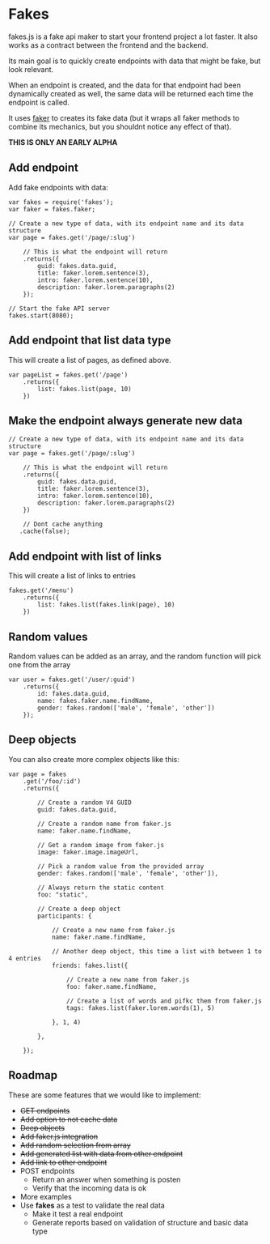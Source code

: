 Fakes
========

fakes.js is a fake api maker to start your frontend project a lot faster. It also works as a contract between the frontend and the backend.

Its main goal is to quickly create endpoints with data that might be fake, but look relevant.

When an endpoint is created, and the data for that endpoint had been dynamically created as well, the same data will be returned each time the endpoint is called.

It uses [faker](https://github.com/FotoVerite/Faker.js) to creates its fake data (but it wraps all faker methods to combine its mechanics, but you shouldnt notice any effect of that).


**THIS IS ONLY AN EARLY ALPHA**

## Add endpoint

Add fake endpoints with data:

    var fakes = require('fakes');
    var faker = fakes.faker;

    // Create a new type of data, with its endpoint name and its data structure
    var page = fakes.get('/page/:slug')
        
        // This is what the endpoint will return
        .returns({
            guid: fakes.data.guid,
            title: faker.lorem.sentence(3),
            intro: faker.lorem.sentence(10),
            description: faker.lorem.paragraphs(2)
        });
      
    // Start the fake API server
    fakes.start(8080);   
    
    
## Add endpoint that list data type
    
This will create a list of pages, as defined above.

    var pageList = fakes.get('/page')
        .returns({
            list: fakes.list(page, 10)
        })
    
## Make the endpoint always generate new data 

    // Create a new type of data, with its endpoint name and its data structure
    var page = fakes.get('/page/:slug')
        
        // This is what the endpoint will return
        .returns({
            guid: fakes.data.guid,
            title: faker.lorem.sentence(3),
            intro: faker.lorem.sentence(10),
            description: faker.lorem.paragraphs(2)
        })
      
        // Dont cache anything
       .cache(false);

## Add endpoint with list of links
    
This will create a list of links to entries

    fakes.get('/menu')
        .returns({
            list: fakes.list(fakes.link(page), 10)
        })

    
    
## Random values

Random values can be added as an array, and the random function will pick one from the array

    var user = fakes.get('/user/:guid')
        .returns({
            id: fakes.data.guid,
            name: fakes.faker.name.findName,
            gender: fakes.random(['male', 'female', 'other'])
        });

    
## Deep objects
    
You can also create more complex objects like this:
   
    var page = fakes
        .get('/foo/:id')
        .returns({
            
            // Create a random V4 GUID
            guid: fakes.data.guid,

            // Create a random name from faker.js
            name: faker.name.findName,

            // Get a random image from faker.js
            image: faker.image.imageUrl,

            // Pick a random value from the provided array
            gender: fakes.random(['male', 'female', 'other']),

            // Always return the static content
            foo: "static",

            // Create a deep object
            participants: {

                // Create a new name from faker.js
                name: faker.name.findName,

                // Another deep object, this time a list with between 1 to 4 entries
                friends: fakes.list({ 
                    
                    // Create a new name from faker.js
                    foo: faker.name.findName, 

                    // Create a list of words and pifkc them from faker.js
                    tags: fakes.list(faker.lorem.words(1), 5)

                }, 1, 4)

            },

        });

   
## Roadmap

These are some features that we would like to implement:

- ~~GET endpoints~~
- ~~Add option to not cache data~~
- ~~Deep objects~~
- ~~Add faker.js integration~~
- ~~Add random selection from array~~
- ~~Add generated list with data from other endpoint~~
- ~~Add link to other endpoint~~
- POST endpoints
  - Return an answer when something is posten
  - Verify that the incoming data is ok
- More examples
- Use **fakes** as a test to validate the real data
  - Make it test a real endpoint
  - Generate reports based on validation of structure and basic data type
  
 